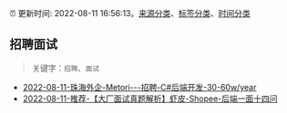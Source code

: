 :alarm_clock: 更新时间: 2022-08-11 16:56:13。[来源分类](../README.md)、[标签分类](../TAGS.md)、[时间分类](../TIMELINE.md)

## 招聘面试


> 关键字：`招聘`、`面试`



- [2022-08-11-珠海外企-Metori---招聘-C#后端开发-30-60w/year](https://www.v2ex.com/t/872266) 
- [2022-08-11-推荐-【大厂面试真题解析】虾皮-Shopee-后端一面十四问](https://toutiao.io/k/pol71im) 